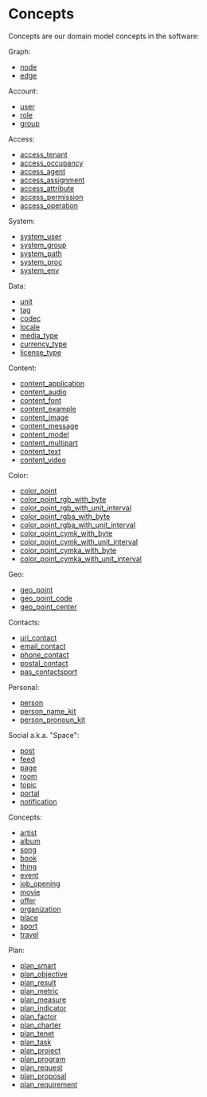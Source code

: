 # Concepts

Concepts are our domain model concepts in the software:

Graph:

* [node](concepts/node/)
* [edge](concepts/edge/)

Account:

* [user](concepts/user/)
* [role](concepts/role/)
* [group](concepts/group/)

Access:

* [access_tenant](concepts/access_tenant/)
* [access_occupancy](concepts/access_occupancy/)
* [access_agent](concepts/access_agent/)
* [access_assignment](concepts/access_assignment/)
* [access_attribute](concepts/access_attribute/)
* [access_permission](concepts/access_permission/)
* [access_operation](concepts/access_operation/)

System:

* [system_user](concepts/system_user/)
* [system_group](concepts/system_group/)
* [system_path](concepts/system_path/)
* [system_proc](concepts/system_proc/)
* [system_env](concepts/system_env/)

Data:

* [unit](concepts/unit/)
* [tag](concepts/tag/)
* [codec](concepts/codec/)
* [locale](concepts/locale/)
* [media_type](concepts/media_type/)
* [currency_type](concepts/currency_type/)
* [license_type](concepts/license_type/)

Content:

* [content_application](concepts/content_application/)
* [content_audio](concepts/content_audio/)
* [content_font](concepts/content_font/)
* [content_example](concepts/content_example/)
* [content_image](concepts/content_image/)
* [content_message](concepts/content_message/)
* [content_model](concepts/content_model/)
* [content_multipart](concepts/content_multipart/)
* [content_text](concepts/content_text/)
* [content_video](concepts/content_video/)

Color:

* [color_point](concepts/color_point/)
* [color_point_rgb_with_byte](concepts/color_point_rgb_with_byte)
* [color_point_rgb_with_unit_interval](concepts/color_point_cymka_with_unit_interval)
* [color_point_rgba_with_byte](concepts/color_point_rgba_with_byte)
* [color_point_rgba_with_unit_interval](concepts/color_point_rgba_with_unit_interval)
* [color_point_cymk_with_byte](concepts/color_point_cymk_with_byte)
* [color_point_cymk_with_unit_interval](concepts/color_point_cymka_with_unit_interval)
* [color_point_cymka_with_byte](../color_point_cymka_with_byte)
* [color_point_cymka_with_unit_interval](../color_point_cymka_with_unit_interval)

Geo:

* [geo_point](concepts/geo_point/)
* [geo_point_code](concepts/geo_point_code/)
* [geo_point_center](concepts/geo_point_center/)

Contacts:

* [uri_contact](concepts/uri_contact/)
* [email_contact](concepts/email_contact/)
* [phone_contact](concepts/phone_contact/)
* [postal_contact](concepts/postal_contact/)
* [pas_contactsport](concepts/pas_contactsport/)

Personal:

* [person](concepts/person/)
* [person_name_kit](concepts/person_name_kit/)
* [person_pronoun_kit](concepts/person_pronoun_kit/)

Social a.k.a. "Space":

* [post](concepts/post/)
* [feed](concepts/feed/)
* [page](concepts/page/)
* [room](concepts/room/)
* [topic](concepts/topic/)
* [portal](concepts/portal/)
* [notification](concepts/notification/)

Concepts:

* [artist](concepts/artist/)
* [album](concepts/album/)
* [song](concepts/song/)
* [book](concepts/book/)
* [thing](concepts/thing/)
* [event](concepts/event/)
* [job_opening](concepts/job_opening/)
* [movie](concepts/movie/)
* [offer](concepts/offer/)
* [organization](concepts/organization/)
* [place](concepts/place/)
* [sport](concepts/sport/)
* [travel](concepts/travel/)

Plan:

* [plan_smart](concepts/plan/plan_smart/)
* [plan_objective](concepts/plan/plan_objective/)
* [plan_result](concepts/plan/plan_result/)
* [plan_metric](concepts/plan/plan_metric/)
* [plan_measure](concepts/plan/plan_measure/)
* [plan_indicator](concepts/plan/plan_indicator/)
* [plan_factor](concepts/plan/plan_factor/)
* [plan_charter](concepts/plan/plan_charter/)
* [plan_tenet](concepts/plan/plan_tenet/)
* [plan_task](concepts/plan/plan_task/)
* [plan_project](concepts/plan/plan_project/)
* [plan_program](concepts/plan/plan_program/)
* [plan_request](concepts/plan/plan_request/)
* [plan_proposal](concepts/plan/plan_proposal/)
* [plan_requirement](concepts/plan/plan_requirement/)
